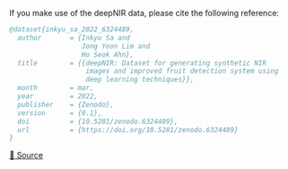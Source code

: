 If you make use of the deepNIR data, please cite the following reference:

```bibtex
@dataset{inkyu_sa_2022_6324489,
  author       = {Inkyu Sa and
                  Jong Yoon Lim and
                  Ho Seok Ahn},
  title        = {{deepNIR: Dataset for generating synthetic NIR 
                   images and improved fruit detection system using
                   deep learning techniques}},
  month        = mar,
  year         = 2022,
  publisher    = {Zenodo},
  version      = {0.1},
  doi          = {10.5281/zenodo.6324489},
  url          = {https://doi.org/10.5281/zenodo.6324489}
}
```

[🔗 Source](https://zenodo.org/record/6324489/export/hx)
